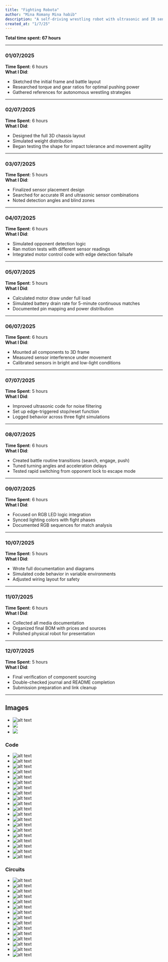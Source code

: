 ```yaml
---
title: "Fighting Robota"
author: "Mina Romany Mina habib"
description: "A self-driving wrestling robot with ultrasonic and IR sensors, high-torque motors, and real-time behavior control."
created_at: "1/7/25"
---
```


**Total time spent: 67 hours**

---

### 01/07/2025  
**Time Spent**: 6 hours  
**What I Did**:  
- Sketched the initial frame and battle layout  
- Researched torque and gear ratios for optimal pushing power  
- Gathered references for autonomous wrestling strategies

---

### 02/07/2025  
**Time Spent**: 6 hours  
**What I Did**:  
- Designed the full 3D chassis layout  
- Simulated weight distribution  
- Began testing the shape for impact tolerance and movement agility

---

### 03/07/2025  
**Time Spent**: 5 hours  
**What I Did**:  
- Finalized sensor placement design  
- Searched for accurate IR and ultrasonic sensor combinations  
- Noted detection angles and blind zones

---

### 04/07/2025  
**Time Spent**: 6 hours  
**What I Did**:  
- Simulated opponent detection logic  
- Ran motion tests with different sensor readings  
- Integrated motor control code with edge detection failsafe

---

### 05/07/2025  
**Time Spent**: 5 hours  
**What I Did**:  
- Calculated motor draw under full load  
- Simulated battery drain rate for 5-minute continuous matches  
- Documented pin mapping and power distribution

---

### 06/07/2025  
**Time Spent**: 6 hours  
**What I Did**:  
- Mounted all components to 3D frame  
- Measured sensor interference under movement  
- Calibrated sensors in bright and low-light conditions

---

### 07/07/2025  
**Time Spent**: 5 hours  
**What I Did**:  
- Improved ultrasonic code for noise filtering  
- Set up edge-triggered stop/reset function  
- Logged behavior across three fight simulations

---

### 08/07/2025  
**Time Spent**: 6 hours  
**What I Did**:  
- Created battle routine transitions (search, engage, push)  
- Tuned turning angles and acceleration delays  
- Tested rapid switching from opponent lock to escape mode

---

### 09/07/2025  
**Time Spent**: 6 hours  
**What I Did**:  
- Focused on RGB LED logic integration  
- Synced lighting colors with fight phases  
- Documented RGB sequences for match analysis

---

### 10/07/2025  
**Time Spent**: 5 hours  
**What I Did**:  
- Wrote full documentation and diagrams  
- Simulated code behavior in variable environments  
- Adjusted wiring layout for safety

---

### 11/07/2025  
**Time Spent**: 6 hours  
**What I Did**:  
- Collected all media documentation  
- Organized final BOM with prices and sources  
- Polished physical robot for presentation

---

### 12/07/2025  
**Time Spent**: 5 hours  
**What I Did**:  
- Final verification of component sourcing  
- Double-checked journal and README completion  
- Submission preparation and link cleanup

---

## Images
- ![alt text](imag/image.png)
- ![](imag/image2.png)
- ![](imag/piiic.jpg)
### Code
- ![alt text](imag/image3.png) 
- ![alt text](imag/image4.png) 
- ![alt text](imag/image5.png) 
- ![alt text](imag/image6.png) 
- ![alt text](imag/image7.png) 
- ![alt text](imag/image8.png) 
- ![alt text](imag/image9.png) 
- ![alt text](imag/image1.png) 
- ![alt text](imag/image10.png) 
- ![alt text](imag/image11.png) 
- ![alt text](imag/image12.png) 
- ![alt text](imag/image13.png) 
- ![alt text](imag/image14.png) 
- ![alt text](imag/image15.png) 
- ![alt text](imag/image16.png) 
- ![alt text](imag/image17.png) 
- ![alt text](imag/image18.png) 
- ![alt text](imag/image19.png) 
- ![alt text](imag/image20.png) 
- ![alt text](imag/image21.png)
### Circuits
- ![alt text](imag/circuits1.webp) 
- ![alt text](imag/circuits2.webp) 
- ![alt text](imag/circuits3.webp) 
- ![alt text](imag/circuits4.webp) 
- ![alt text](imag/circuits5.webp) 
- ![alt text](imag/circuits6.webp) 
- ![alt text](imag/circuits7.webp) 
- ![alt text](imag/circuits8.webp) 
- ![alt text](imag/circuits9.webp) 
- ![alt text](imag/circuits10.webp) 
- ![alt text](imag/circuits11.webp) 
- ![alt text](imag/circuits12.webp) 
- ![alt text](imag/circuits13.webp) 
- ![alt text](imag/circuits14.webp) 
- ![alt text](imag/circuits15.webp)

